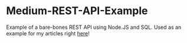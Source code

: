 # Medium-REST-API-Example
Example of a bare-bones REST API using Node.JS and SQL. Used as an example for my articles right 
[here]('https://medium.com/@f.sulitskiy/rest-api-with-node-js-and-sql-from-scratch-part-i-outline-368420ae7899')!
